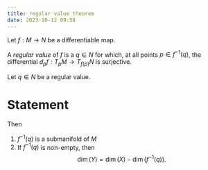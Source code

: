 ```yaml
---
title: regular value theorem
date: 2023-10-12 09:58
---
```

Let $f:M\to N$ be a differentiable map.

A *regular value* of $f$ is a $q\in N$ for which, at all points
$p\in {f}^{-1}(q)$, the differential $d_p f:T_p M \to T_{f(p)}N$ is surjective.

Let $q\in N$ be a regular value.

# Statement

Then
1. ${f}^{-1}(q)$ is a submanifold of $M$
2. If ${f}^{-1}(q)$ is non-empty, then
  $$\dim(Y) = \dim(X) - \dim\left({{f}^{-1}(q)}\right).$$
